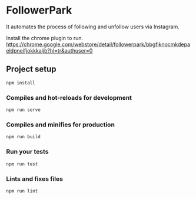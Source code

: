 # FollowerPark
It automates the process of following and unfollow users via Instagram.

Install the chrome plugin to run. https://chrome.google.com/webstore/detail/followerpark/bbgfiknocmkdepaeldpneifjokkkaijb?hl=tr&authuser=0

## Project setup
```
npm install
```

### Compiles and hot-reloads for development
```
npm run serve
```

### Compiles and minifies for production
```
npm run build
```

### Run your tests
```
npm run test
```

### Lints and fixes files
```
npm run lint
```
